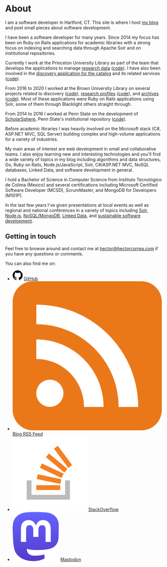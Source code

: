 # About
I am a software developer in Hartford, CT. This site is where I host [my blog](/blog/) and post small pieces about software development.

I have been a software developer for many years. Since 2014 my focus has been on Ruby on Rails applications for academic libraries with a strong focus on indexing and searching data through Apache Solr and on institutional repositories.

Currently I work at the Princeton University Library as part of the team that develops the applications to manage [research data](https://datacommons.princeton.edu/discovery/) ([code](https://github.com/pulibrary/pdc_discovery/)). I have also been involved in the [discovery application for the catalog](https://catalog.princeton.edu/) and its related services ([code](https://github.com/pulibrary/bibdata)).

From 2016 to 2020 I worked at the Brown University Library on several projects related to discovery ([code](https://github.com/Brown-University-Library/bul-search)), [research profiles](https://vivo.brown.edu/) ([code](https://github.com/Brown-University-Library/vivo-on-rails)), and [archives](https://www.riamco.org/) ([code](https://github.com/Brown-University-Library/riamco)). Most of these applications were Ruby on Rails applications using Solr, some of them through Blacklight others straight through.

From 2014 to 2016 I worked at Penn State on the development of [ScholarSphere](https://scholarsphere.psu.edu/), Penn State&#39;s institutional repository ([code](https://github.com/psu-stewardship/scholarsphere)).

Before academic libraries I was heavily involved on the Microsoft stack (C#, ASP.NET MVC, SQL Server) building complex and high-volume applications for a variety of industries.

My main areas of interest are web development in small and collaborative teams. I also enjoy learning new and interesting technologies and you'll find a wide variety of topics in my blog including algorithms and data structures, Go, Ruby on Rails, Node.js/JavaScript, Solr, C#/ASP.NET MVC, NoSQL databases, Linked Data, and software development in general.

I hold a Bachelor of Science in Computer Science from Instituto Tecnológico de Colima (Mexico) and several certifications including Microsoft Certified Software Developer (MCSD), ScrumMaster, and MongoDB for Developers (M101P).

In the last few years I've given presentations at local events as well as regional and national conferences in a variety of topics including [Solr](https://github.com/hectorcorrea/solr-for-newbies), [Node.js](/blog/introduction-to-node-js/51), [NoSQL/MongoDB](https://www.slideshare.net/hectorwashere/introduction-to-nosql-with-mongodb), [Linked Data](/blog/introduction-to-ldp/67), and [sustainable software development](/blog/build-your-own-software/70).


## Getting in touch

Feel free to browse around and contact me at [hector@hectorcorrea.com](mailto:hector@hectorcorrea.com) if you have any questions or comments.

You can also find me on:

* <img class="socialLogo" alt="" src="/public/github.svg" /> [GitHub](https://github.com/hectorcorrea)
* <img class="socialLogo" alt="" src="/public/rss.svg" /> [Blog RSS Feed](blog/rss)
* <img class="socialLogo" alt="" src="/public/stackoverflow.svg" /> [StackOverflow](https://stackoverflow.com/users/446681/hector-correa)
* <img class="socialLogo" alt="" src="/public/mastodon.svg" /> [Mastodon](https://mastodon.social/@hectorjcorrea)


